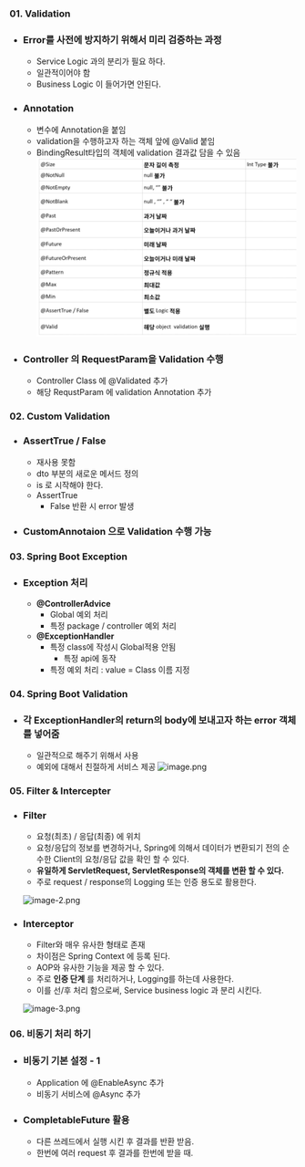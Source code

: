 ### 01. Validation
- ### Error를 사전에 방지하기 위해서 미리 검증하는 과정
    - Service Logic 과의 분리가 필요 하다.
    - 일관적이어야 함
    - Business Logic 이 들어가면 안된다.
    
- ### Annotation
    - 변수에 Annotation을 붙임
    - validation을 수행하고자 하는 객체 앞에 @Valid 붙임
    - BindingResult타입의 객체에 validation 결과값 담을 수 있음
    ![](annotation.png)
    
- ### Controller 의 RequestParam을 Validation 수행
    - Controller Class 에 @Validated 추가
    - 해당 RequstParam 에 validation Annotation 추가 
    
### 02. Custom Validation
- ### AssertTrue / False 
    - 재사용 못함
    - dto 부분의 새로운 메서드 정의
    - is 로 시작해야 한다.
    - AssertTrue
        - False 반환 시 error 발생

- ### CustomAnnotaion 으로 Validation 수행 가능

### 03. Spring Boot Exception
- ### Exception 처리
    - **@ControllerAdvice**
        - Global 예외 처리
        - 특정 package / controller 예외 처리
    - **@ExceptionHandler**
        - 특정 class에 작성시 Global적용 안됨
            - 특정 api에 동작
        - 특정 예외 처리 : value = Class 이름 지정
        
    
### 04. Spring Boot Validation
- ### 각 ExceptionHandler의 return의 body에 보내고자 하는 error 객체를 넣어줌
    - 일관적으로 해주기 위해서 사용
    - 예외에 대해서 친절하게 서비스 제공
    ![image.png](attachment:image.png)
    
    
### 05. Filter & Intercepter
- ### Filter
    - 요청(최초) / 응답(최종) 에 위치
    - 요청/응답의 정보를 변경하거나, Spring에 의해서 데이터가 변환되기 전의 순수한 Client의 요청/응답 값을 확인 할 수 있다.
    - **유일하게 ServletRequest, ServletResponse의 객체를 변환 할 수 있다.**
    - 주로 request / response의 Logging 또는 인증 용도로 활용한다.
    
    ![image-2.png](attachment:image-2.png)
    
- ### Interceptor
    - Filter와 매우 유사한 형태로 존재
    - 차이점은 Spring Context 에 등록 된다.
    - AOP와 유사한 기능을 제공 할 수 있다.
    - 주로 **인증 단계** 를 처리하거나, Logging를 하는데 사용한다.
    - 이를 선/후 처리 함으로써, Service business logic 과 분리 시킨다.
    
    ![image-3.png](attachment:image-3.png)
    
### 06. 비동기 처리 하기
- ### 비동기 기본 설정 - 1
    - Application 에 @EnableAsync 추가
    - 비동기 서비스에 @Async 추가
    
- ### CompletableFuture 활용
    - 다른 쓰레드에서 실행 시킨 후 결과를 반환 받음.
    - 한번에 여러 request 후 결과를 한번에 받을 때.

